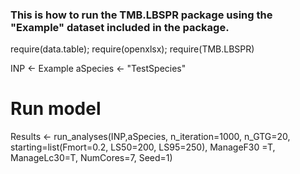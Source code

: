 ### This is how to run the TMB.LBSPR package using the "Example" dataset included in the package.

require(data.table); require(openxlsx); require(TMB.LBSPR)

INP      <- Example
aSpecies <- "TestSpecies"

# Run model
Results   <- run_analyses(INP,aSpecies,
                      n_iteration=1000,
                      n_GTG=20,
                      starting=list(Fmort=0.2, LS50=200, LS95=250),
                      ManageF30 =T,
                      ManageLc30=T,
                      NumCores=7,
                      Seed=1)
